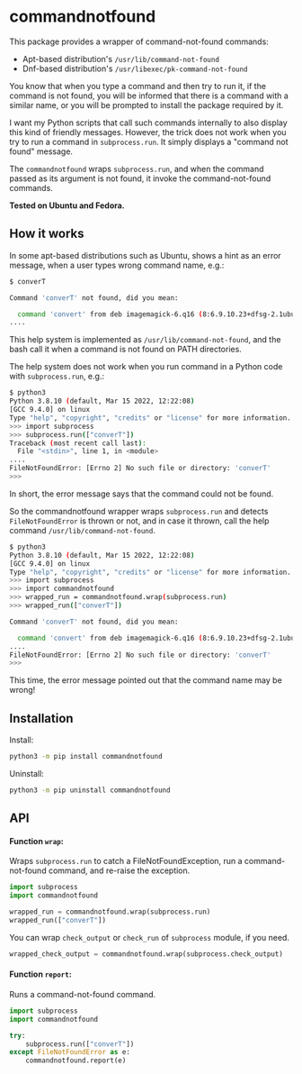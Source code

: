 # commandnotfound

This package provides a wrapper of command-not-found commands:

* Apt-based distribution's `/usr/lib/command-not-found`
* Dnf-based distribution's `/usr/libexec/pk-command-not-found`

You know that when you type a command and then try to run it, if the command is not found, you will be informed that there is a command with a similar name, or you will be prompted to install the package required by it.

I want my Python scripts that call such commands internally to also display this kind of friendly messages. However, the trick does not work when you try to run a command in `subprocess.run`. It simply displays a "command not found" message.

The `commandnotfound` wraps `subprocess.run`, and when the command passed as its argument is not found, it invoke the command-not-found commands.

**Tested on Ubuntu and Fedora.**

## How it works

In some apt-based distributions such as Ubuntu, shows a hint as an error message, when a user types wrong command name, e.g.:

```sh
$ converT

Command 'converT' not found, did you mean:

  command 'convert' from deb imagemagick-6.q16 (8:6.9.10.23+dfsg-2.1ubuntu11.4)
....
```

This help system is implemented as `/usr/lib/command-not-found`, and the bash call it when a command is not found on PATH directories.

The help system does not work when you run command in a Python code with `subprocess.run`, e.g.:

```sh
$ python3
Python 3.8.10 (default, Mar 15 2022, 12:22:08) 
[GCC 9.4.0] on linux
Type "help", "copyright", "credits" or "license" for more information.
>>> import subprocess 
>>> subprocess.run(["converT"])
Traceback (most recent call last):
  File "<stdin>", line 1, in <module>
....
FileNotFoundError: [Errno 2] No such file or directory: 'converT'
>>> 
```

In short, the error message says that the command could not be found.

So the commandnotfound wrapper wraps `subprocess.run` and detects `FileNotFoundError` is thrown or not, and in case it thrown, call the help command `/usr/lib/command-not-found`.

```sh
$ python3 
Python 3.8.10 (default, Mar 15 2022, 12:22:08) 
[GCC 9.4.0] on linux
Type "help", "copyright", "credits" or "license" for more information.
>>> import subprocess
>>> import commandnotfound
>>> wrapped_run = commandnotfound.wrap(subprocess.run)
>>> wrapped_run(["converT"])

Command 'converT' not found, did you mean:

  command 'convert' from deb imagemagick-6.q16 (8:6.9.10.23+dfsg-2.1ubuntu11.4)
....
FileNotFoundError: [Errno 2] No such file or directory: 'converT'
>>>
```

This time, the error message pointed out that the command name may be wrong!

## Installation

Install:

```sh
python3 -m pip install commandnotfound
```

Uninstall:

```sh
python3 -m pip uninstall commandnotfound
```

## API

#### Function `wrap`:

Wraps `subprocess.run` to catch a FileNotFoundException, run a command-not-found command, and re-raise the exception.

```python
import subprocess
import commandnotfound

wrapped_run = commandnotfound.wrap(subprocess.run)
wrapped_run(["converT"])
```

You can wrap `check_output` or `check_run` of `subprocess` module, if you need.

```python
wrapped_check_output = commandnotfound.wrap(subprocess.check_output)
```

#### Function `report`:

Runs a command-not-found command.

```python
import subprocess
import commandnotfound

try:
    subprocess.run(["converT"])
except FileNotFoundError as e:
    commandnotfound.report(e)
```
